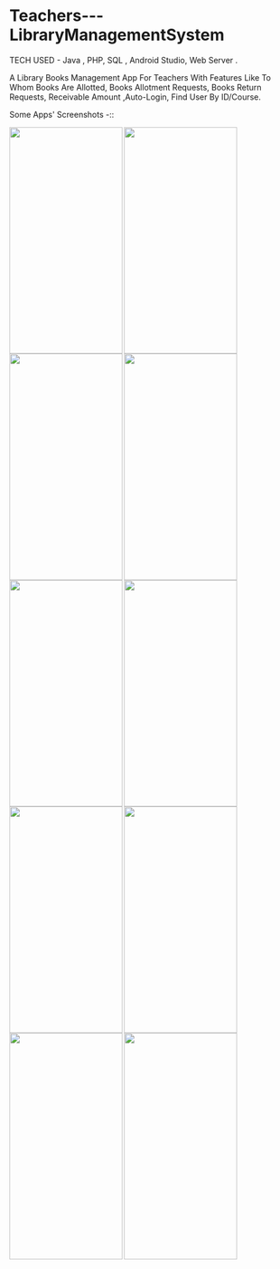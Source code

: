 # Teachers---LibraryManagementSystem
TECH USED - Java , PHP, SQL , Android Studio, Web Server .

A Library Books Management App For Teachers With Features Like To Whom Books Are Allotted, Books Allotment Requests, Books Return Requests, Receivable  Amount ,Auto-Login, Find User By ID/Course.

Some Apps' Screenshots -::

 <img align="left" src="https://user-images.githubusercontent.com/71058061/129185048-1ddf8c09-aae5-4c73-ade5-cacd338bb5bc.jpg" width="200" height="400"> 
 <img align="left" src="https://user-images.githubusercontent.com/71058061/129185056-06e62d4c-37c1-4407-aa5d-7df87c503437.jpg" width="200" height="400"> 
 <img align="left" src="https://user-images.githubusercontent.com/71058061/129185062-d89382a3-7cb4-4e06-9bc2-331937b6796d.jpg" width="200" height="400"> 
 <img align="left" src="https://user-images.githubusercontent.com/71058061/129185071-09ac7f46-e256-4c94-939c-b20276c41c2d.jpg" width="200" height="400"> 
 <img align="left" src="https://user-images.githubusercontent.com/71058061/129185081-274080a7-7315-4379-81b2-d4a93069134a.jpg" width="200" height="400"> 
 <img align="left" src="https://user-images.githubusercontent.com/71058061/129185084-9c465017-7615-4e72-8430-1d31c8e86310.jpg" width="200" height="400"> 
 <img align="left" src="https://user-images.githubusercontent.com/71058061/129185106-665d416b-20f5-496a-b2f1-6447e38d4de6.jpg" width="200" height="400"> 
 <img align="left" src="https://user-images.githubusercontent.com/71058061/129185122-95b24cab-6eed-4faf-8493-43052291fa37.jpg" width="200" height="400">
 <img align="left" src="https://user-images.githubusercontent.com/71058061/129185093-09707045-50ad-4834-ac6b-22a9358647f1.jpg" width="200" height="400"> 
 <img align="left" src="https://user-images.githubusercontent.com/71058061/129185118-e575831a-5773-48a2-b58b-47f4c75af992.jpg" width="200" height="400"> 


